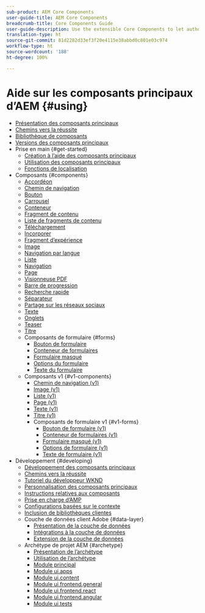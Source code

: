 ```yaml
---
sub-product: AEM Core Components
user-guide-title: AEM Core Components
breadcrumb-title: Core Components Guide
user-guide-description: Use the extensible Core Components to let authors easily create content.
translation-type: ht
source-git-commit: 81d2282d33ef3f20e4115e38abbd0c801e03c974
workflow-type: ht
source-wordcount: '188'
ht-degree: 100%

---
```



# Aide sur les composants principaux d’AEM {#using}

+ [Présentation des composants principaux](introduction.md)
+ [Chemins vers la réussite](developing/success.md)
+ [Bibliothèque de composants](https://adobe.com/go/aem_cmp_library)
+ [Versions des composants principaux](versions.md)
+ Prise en main {#get-started}
   + [Création à l’aide des composants principaux](get-started/authoring.md)
   + [Utilisation des composants principaux](get-started/using.md)
   + [Fonctions de localisation](get-started/localization.md)
+ Composants {#components}
   + [Accordéon](components/accordion.md)
   + [Chemin de navigation](components/breadcrumb.md)
   + [Bouton](components/button.md)
   + [Carrousel](components/carousel.md)
   + [Conteneur](components/container.md)
   + [Fragment de contenu](components/content-fragment-component.md)
   + [Liste de fragments de contenu](components/content-fragment-list.md)
   + [Téléchargement](components/download.md)
   + [Incorporer](components/embed.md)
   + [Fragment d’expérience](components/experience-fragment.md)
   + [Image](components/image.md)
   + [Navigation par langue](components/language-navigation.md)
   + [Liste](components/list.md)
   + [Navigation](components/navigation.md)
   + [Page](components/page.md)
   + [Visionneuse PDF](components/pdf-viewer.md)
   + [Barre de progression](components/progress-bar.md)
   + [Recherche rapide](components/quick-search.md)
   + [Séparateur](components/separator.md)
   + [Partage sur les réseaux sociaux](components/sharing.md)
   + [Texte](components/text.md)
   + [Onglets](components/tabs.md)
   + [Teaser](components/teaser.md)
   + [Titre](components/title.md)
   + Composants de formulaire {#forms}
      + [Bouton de formulaire](components/forms/form-button.md)
      + [Conteneur de formulaires](components/forms/form-container.md)
      + [Formulaire masqué](components/forms/form-hidden.md)
      + [Options du formulaire](components/forms/form-options.md)
      + [Texte du formulaire](components/forms/form-text.md)
   + Composants v1 {#v1-components}
      + [Chemin de navigation (v1)](components/v1/breadcrumb-v1.md)
      + [Image (v1)](components/v1/image-v1.md)
      + [Liste (v1)](components/v1/list-v1.md)
      + [Page (v1)](components/v1/page-v1.md)
      + [Texte (v1)](components/v1/text-v1.md)
      + [Titre (v1)](components/v1/title-v1.md)
      + Composants de formulaire v1 {#v1-forms}
         + [Bouton de formulaire (v1)](components/v1/form-button-v1.md)
         + [Conteneur de formulaires (v1)](components/v1/form-container-v1.md)
         + [Formulaire masqué (v1)](components/v1/form-hidden-v1.md)
         + [Options de formulaire (v1)](components/v1/form-options-v1.md)
         + [Texte de formulaire (v1)](components/v1/form-text-v1.md)
+ Développement {#developing}
   + [Développement des composants principaux](developing/overview.md)
   + [Chemins vers la réussite](developing/success.md)
   + [Tutoriel du développeur WKND](https://docs.adobe.com/content/help/en/experience-manager-learn/getting-started-wknd-tutorial-develop/overview.html)
   + [Personnalisation des composants principaux](developing/customizing.md)
   + [Instructions relatives aux composants](developing/guidelines.md)
   + [Prise en charge d’AMP](developing/amp.md)
   + [Configurations basées sur le contexte](developing/context-aware-configs.md)
   + [Inclusion de bibliothèques clientes](developing/including-clientlibs.md)
   + Couche de données client Adobe {#data-layer}
      + [Présentation de la couche de données](developing/data-layer/overview.md)
      + [Intégrations à la couche de données](developing/data-layer/integrations.md)
      + [Extension de la couche de données](developing/data-layer/extending.md)
   + Archétype de projet AEM {#archetype}
      + [Présentation de l’archétype](developing/archetype/overview.md)
      + [Utilisation de l’archétype](developing/archetype/using.md)
      + [Module principal](developing/archetype/core.md)
      + [Module ui.apps](developing/archetype/uiapps.md)
      + [Module ui.content](developing/archetype/uicontent.md)
      + [Module ui.frontend.general](developing/archetype/uifrontend.md)
      + [Module ui.frontend.react](developing/archetype/uifrontend-react.md)
      + [Module ui.frontend.angular](developing/archetype/uifrontend-angular.md)
      + [Module ui.tests](developing/archetype/uitests.md)
